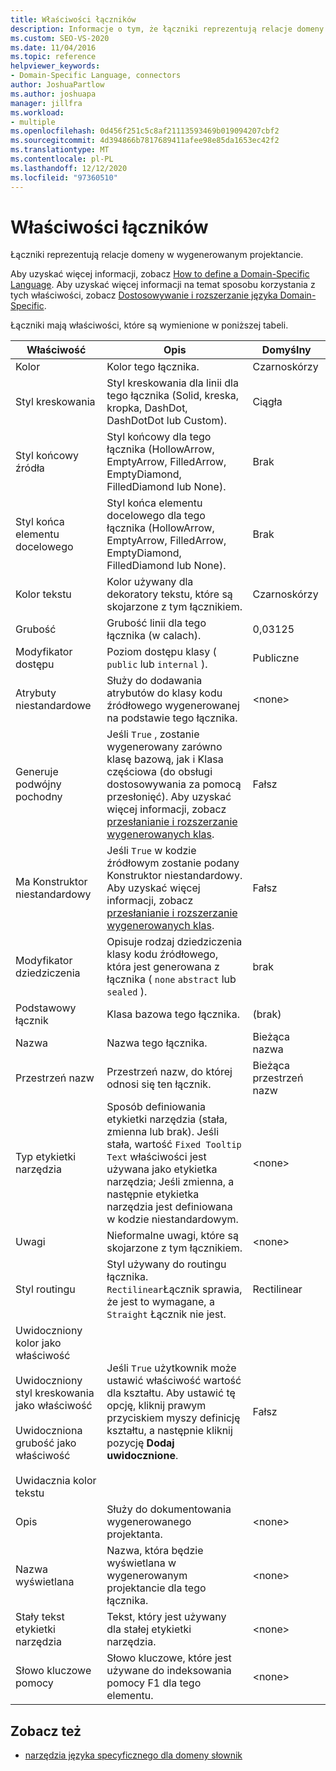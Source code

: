 ```yaml
---
title: Właściwości łączników
description: Informacje o tym, że łączniki reprezentują relacje domeny w wygenerowanym projektancie i są używane do dostosowywania i zwiększania języka specyficznego dla domeny.
ms.custom: SEO-VS-2020
ms.date: 11/04/2016
ms.topic: reference
helpviewer_keywords:
- Domain-Specific Language, connectors
author: JoshuaPartlow
ms.author: joshuapa
manager: jillfra
ms.workload:
- multiple
ms.openlocfilehash: 0d456f251c5c8af21113593469b019094207cbf2
ms.sourcegitcommit: 4d394866b7817689411afee98e85da1653ec42f2
ms.translationtype: MT
ms.contentlocale: pl-PL
ms.lasthandoff: 12/12/2020
ms.locfileid: "97360510"
---
```

# <a name="properties-of-connectors"></a>Właściwości łączników
Łączniki reprezentują relacje domeny w wygenerowanym projektancie.

 Aby uzyskać więcej informacji, zobacz [How to define a Domain-Specific Language](../modeling/how-to-define-a-domain-specific-language.md). Aby uzyskać więcej informacji na temat sposobu korzystania z tych właściwości, zobacz [Dostosowywanie i rozszerzanie języka Domain-Specific](../modeling/customizing-and-extending-a-domain-specific-language.md).

 Łączniki mają właściwości, które są wymienione w poniższej tabeli.

|Właściwość|Opis|Domyślny|
|-|-|-|
|Kolor|Kolor tego łącznika.|Czarnoskórzy|
|Styl kreskowania|Styl kreskowania dla linii dla tego łącznika (Solid, kreska, kropka, DashDot, DashDotDot lub Custom).|Ciągła|
|Styl końcowy źródła|Styl końcowy dla tego łącznika (HollowArrow, EmptyArrow, FilledArrow, EmptyDiamond, FilledDiamond lub None).|Brak|
|Styl końca elementu docelowego|Styl końca elementu docelowego dla tego łącznika (HollowArrow, EmptyArrow, FilledArrow, EmptyDiamond, FilledDiamond lub None).|Brak|
|Kolor tekstu|Kolor używany dla dekoratory tekstu, które są skojarzone z tym łącznikiem.|Czarnoskórzy|
|Grubość|Grubość linii dla tego łącznika (w calach).|0,03125|
|Modyfikator dostępu|Poziom dostępu klasy ( `public` lub `internal` ).|Publiczne|
|Atrybuty niestandardowe|Służy do dodawania atrybutów do klasy kodu źródłowego wygenerowanej na podstawie tego łącznika.|\<none>|
|Generuje podwójny pochodny|Jeśli `True` , zostanie wygenerowany zarówno klasę bazową, jak i Klasa częściowa (do obsługi dostosowywania za pomocą przesłonięć). Aby uzyskać więcej informacji, zobacz [przesłanianie i rozszerzanie wygenerowanych klas](../modeling/overriding-and-extending-the-generated-classes.md).|Fałsz|
|Ma Konstruktor niestandardowy|Jeśli `True` w kodzie źródłowym zostanie podany Konstruktor niestandardowy. Aby uzyskać więcej informacji, zobacz [przesłanianie i rozszerzanie wygenerowanych klas](../modeling/overriding-and-extending-the-generated-classes.md).|Fałsz|
|Modyfikator dziedziczenia|Opisuje rodzaj dziedziczenia klasy kodu źródłowego, która jest generowana z łącznika ( `none` `abstract` lub `sealed` ).|brak|
|Podstawowy łącznik|Klasa bazowa tego łącznika.|(brak)|
|Nazwa|Nazwa tego łącznika.|Bieżąca nazwa|
|Przestrzeń nazw|Przestrzeń nazw, do której odnosi się ten łącznik.|Bieżąca przestrzeń nazw|
|Typ etykietki narzędzia|Sposób definiowania etykietki narzędzia (stała, zmienna lub brak). Jeśli stała, wartość `Fixed Tooltip Text` właściwości jest używana jako etykietka narzędzia; Jeśli zmienna, a następnie etykietka narzędzia jest definiowana w kodzie niestandardowym.|\<none>|
|Uwagi|Nieformalne uwagi, które są skojarzone z tym łącznikiem.|\<none>|
|Styl routingu|Styl używany do routingu łącznika. `Rectilinear`Łącznik sprawia, że jest to wymagane, a `Straight` Łącznik nie jest.|Rectilinear|
|Uwidoczniony kolor jako właściwość<br /><br /> Uwidoczniony styl kreskowania jako właściwość<br /><br /> Uwidoczniona grubość jako właściwość<br /><br /> Uwidacznia kolor tekstu|Jeśli `True` użytkownik może ustawić właściwość wartość dla kształtu. Aby ustawić tę opcję, kliknij prawym przyciskiem myszy definicję kształtu, a następnie kliknij pozycję **Dodaj uwidocznione**.|Fałsz|
|Opis|Służy do dokumentowania wygenerowanego projektanta.|\<none>|
|Nazwa wyświetlana|Nazwa, która będzie wyświetlana w wygenerowanym projektancie dla tego łącznika.|\<none>|
|Stały tekst etykietki narzędzia|Tekst, który jest używany dla stałej etykietki narzędzia.|\<none>|
|Słowo kluczowe pomocy|Słowo kluczowe, które jest używane do indeksowania pomocy F1 dla tego elementu.|\<none>|

## <a name="see-also"></a>Zobacz też

- [narzędzia języka specyficznego dla domeny słownik](/previous-versions/bb126564(v=vs.100))
